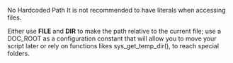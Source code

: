 No Hardcoded Path
It is not recommended to have literals when accessing files. 

Either use __FILE__ and __DIR__ to make the path relative to the current file; use a DOC_ROOT as a configuration constant that will allow you to move your script later or rely on functions likes sys_get_temp_dir(), to reach special folders.

<?php

    // This depends on the current executed script
    file_get_contents('token.txt');

    // Exotic protocols are ignored
    file_get_contents('jackalope://file.txt');

    // Some protocols are ignored : http, https, ftp, ssh2, php (with memory)
    file_get_contents('http://www.php.net/');
    file_get_contents('php://memory/');
    
    // glob() with special chars * and ? are not reported
    glob('./*/foo/bar?.txt');
    // glob() without special chars * and ? are reported
    glob('/foo/bar/');
    
?>

